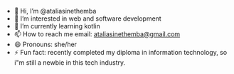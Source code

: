 - 👋 Hi, I’m @ataliasinethemba
- 👀 I’m interested in web and software development
- 🌱 I’m currently learning kotlin
- 📫 How to reach me email: ataliasinethemba@gmail.com
- 😄 Pronouns: she/her
- ⚡ Fun fact: recently completed my diploma in information technology, so i"m still a newbie in this tech industry.

<!---
ataliasinethemba/ataliasinethemba is a ✨ special ✨ repository because its `README.md` (this file) appears on your GitHub profile.
You can click the Preview link to take a look at your changes.
--->
